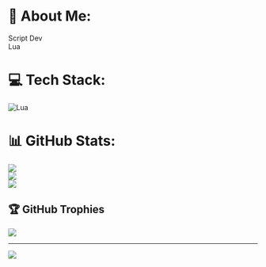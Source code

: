 # 💫 About Me:
Script Dev<br>Lua


# 💻 Tech Stack:
![Lua](https://img.shields.io/badge/lua-%232C2D72.svg?style=plastic&logo=lua&logoColor=white)
# 📊 GitHub Stats:
![](https://github-readme-stats.vercel.app/api?username=endermanmasterkarakus&theme=dark&hide_border=false&include_all_commits=true&count_private=true)<br/>
![](https://github-readme-streak-stats.herokuapp.com/?user=endermanmasterkarakus&theme=dark&hide_border=false)<br/>
![](https://github-readme-stats.vercel.app/api/top-langs/?username=endermanmasterkarakus&theme=dark&hide_border=false&include_all_commits=true&count_private=true&layout=compact)

## 🏆 GitHub Trophies
![](https://github-profile-trophy.vercel.app/?username=endermanmasterkarakus&theme=dracula&no-frame=false&no-bg=true&margin-w=4)

---
[![](https://visitcount.itsvg.in/api?id=endermanmasterkarakus&icon=5&color=5)](https://visitcount.itsvg.in)

<!-- Proudly created with GPRM ( https://gprm.itsvg.in ) -->

